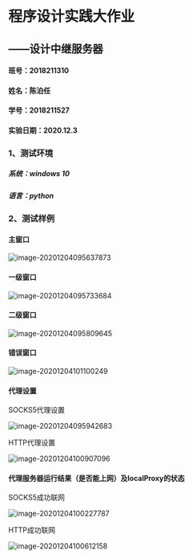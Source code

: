 # 程序设计实践大作业

## ——设计中继服务器

 

 

#### 班号：2018211310

#### 姓名：陈泊任

#### 学号：2018211527 

#### 实验日期：2020.12.3





### 1、测试环境

##### 		系统：windows 10

##### 		语言：python

### 2、测试样例

#### 主窗口

![image-20201204095637873](C:\Users\win10\AppData\Roaming\Typora\typora-user-images\image-20201204095637873.png)

#### 一级窗口

![image-20201204095733684](C:\Users\win10\AppData\Roaming\Typora\typora-user-images\image-20201204095733684.png)

#### 二级窗口

![image-20201204095809645](C:\Users\win10\AppData\Roaming\Typora\typora-user-images\image-20201204095809645.png)

#### 错误窗口

![image-20201204101100249](C:\Users\win10\AppData\Roaming\Typora\typora-user-images\image-20201204101100249.png)

#### 代理设置

SOCKS5代理设置

![image-20201204095942683](C:\Users\win10\AppData\Roaming\Typora\typora-user-images\image-20201204095942683.png)

HTTP代理设置

![image-20201204100907096](C:\Users\win10\AppData\Roaming\Typora\typora-user-images\image-20201204100907096.png)

#### 代理服务器运行结果（是否能上网）及localProxy的状态

SOCKS5成功联网

![image-20201204100227787](C:\Users\win10\AppData\Roaming\Typora\typora-user-images\image-20201204100227787.png)

HTTP成功联网

![image-20201204100612158](C:\Users\win10\AppData\Roaming\Typora\typora-user-images\image-20201204100612158.png)
